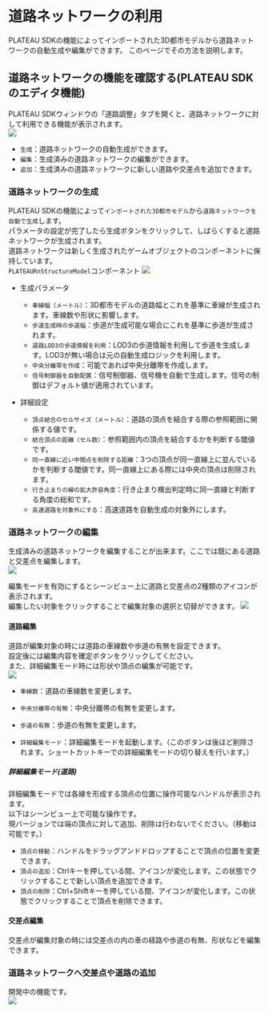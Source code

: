 # 道路ネットワークの利用

PLATEAU SDKの機能によってインポートされた3D都市モデルから道路ネットワークの自動生成や編集ができます。 
このページでその方法を説明します。

## 道路ネットワークの機能を確認する(PLATEAU SDKのエディタ機能)
PLATEAU SDKウィンドウの「道路調整」タブを開くと、道路ネットワークに対して利用できる機能が表示されます。  
![](../resources/manual/roadnetwork/generate_panel.png)

- `生成`：道路ネットワークの自動生成ができます。
- `編集`：生成済みの道路ネットワークの編集ができます。
- `追加`：生成済みの道路ネットワークに新しい道路や交差点を追加できます。

### 道路ネットワークの生成
PLATEAU SDKの機能によって`インポートされた3D都市モデル`から`道路ネットワークを自動で生成`します。  
パラメータの設定が完了したら生成ボタンをクリックして、しばらくすると道路ネットワークが生成されます。  
道路ネットワークは新しく生成されたゲームオブジェクトのコンポーネントに保持しています。  
`PLATEAURnStructureModel`コンポーネント
![](../resources/manual/roadnetwork/generate_panel.png)

- 生成パラメータ  
  - `車線幅（メートル）`：3D都市モデルの道路幅とこれを基準に車線が生成されます。車線数や形状に影響します。  
  - `歩道生成時の歩道幅`：歩道が生成可能な場合にこれを基準に歩道が生成されます。  
  - `道路LOD3の歩道情報を利用`：LOD3の歩道情報を利用して歩道を生成します。LOD3が無い場合は元の自動生成ロジックを利用します。  
  - `中央分離帯を作成`：可能であれば中央分離帯を作成します。  
  - `信号制御器を自動配置`：信号制御器、信号機を自動で生成します。信号の制御はデフォルト値が適用されています。  

- 詳細設定  
  - `頂点結合のセルサイズ（メートル）`：道路の頂点を結合する際の参照範囲に関係する値です。  
  - `結合頂点の距離（セル数）`：参照範囲内の頂点を結合するかを判断する閾値です。  
  - `同一直線に近い中間点を削除する距離`：3つの頂点が同一直線上に並んでいるかを判断する閾値です。同一直線上にある際には中央の頂点は削除されます。  
  - `行き止まりの線の拡大許容角度`：行き止まり検出判定時に同一直線と判断する角度の総和です。  
  - `高速道路を対象外にする`：高速道路を自動生成の対象外にします。  

### 道路ネットワークの編集
生成済みの道路ネットワークを編集することが出来ます。ここでは既にある道路と交差点を編集します。  
![](../resources/manual/roadnetwork/edit_panel.png)

編集モードを有効にするとシーンビュー上に道路と交差点の2種類のアイコンが表示されます。  
編集したい対象をクリックすることで編集対象の選択と切替ができます。
![](../resources/manual/roadnetwork/scene_view_on_editing.png)

#### 道路編集
道路が編集対象の時には道路の車線数や歩道の有無を設定できます。  
設定後には編集内容を確定ボタンをクリックしてください。  
また、詳細編集モード時には形状や頂点の編集が可能です。  
![](../resources/manual/roadnetwork/scene_view_on_editing_road.png)

- `車線数`：道路の車線数を変更します。
- `中央分離帯の有無`：中央分離帯の有無を変更します。
- `歩道の有無`：歩道の有無を変更します。

- `詳細編集モード`：詳細編集モードを起動します。（このボタンは後ほど削除されます。ショートカットキーでの詳細編集モードの切り替えを行います。）

##### 詳細編集モード(道路)
詳細編集モードでは各線を形成する頂点の位置に操作可能なハンドルが表示されます。  
以下はシーンビュー上で可能な操作です。  
現バージョンでは端の頂点に対して追加、削除は行わないでください。（移動は可能です。）

- `頂点の移動`：ハンドルをドラッグアンドドロップすることで頂点の位置を変更できます。
- `頂点の追加`：Ctrlキーを押している間、アイコンが変化します。この状態でクリックすることで新しい頂点を追加できます。
- `頂点の削除`：Ctrl+Shiftキーを押している間、アイコンが変化します。この状態でクリックすることで頂点を削除できます。

#### 交差点編集
交差点が編集対象の時には交差点の内の車の経路や歩道の有無、形状などを編集できます。

### 道路ネットワークへ交差点や道路の追加
開発中の機能です。  
![](../resources/manual/roadnetwork/add_panel.png)

  